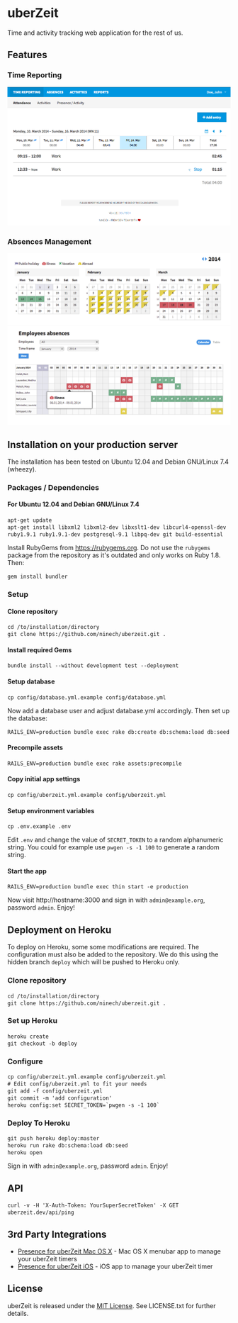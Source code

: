 # uberZeit

Time and activity tracking web application for the rest of us.

## Features

### Time Reporting

![Time Reporting](doc/images/time_reporting.png)

### Absences Management

![Absences Personal](doc/images/absences_personal.png)
![Absences Employees](doc/images/absences_employees.png)


## Installation on your production server

The installation has been tested on Ubuntu 12.04 and Debian GNU/Linux 7.4 (wheezy).

### Packages / Dependencies

#### For Ubuntu 12.04 and Debian GNU/Linux 7.4

    apt-get update
    apt-get install libxml2 libxml2-dev libxslt1-dev libcurl4-openssl-dev ruby1.9.1 ruby1.9.1-dev postgresql-9.1 libpq-dev git build-essential


Install RubyGems from https://rubygems.org. Do not use the `rubygems` package from the repository as it's outdated and only works on Ruby 1.8. Then:

    gem install bundler


### Setup

#### Clone repository

    cd /to/installation/directory
    git clone https://github.com/ninech/uberzeit.git .

#### Install required Gems

    bundle install --without development test --deployment

#### Setup database

    cp config/database.yml.example config/database.yml

Now add a database user and adjust database.yml accordingly.
Then set up the database:

    RAILS_ENV=production bundle exec rake db:create db:schema:load db:seed


#### Precompile assets

    RAILS_ENV=production bundle exec rake assets:precompile


#### Copy initial app settings

    cp config/uberzeit.yml.example config/uberzeit.yml


#### Setup environment variables

    cp .env.example .env

Edit `.env` and change the value of `SECRET_TOKEN` to a random alphanumeric string.
You could for example use `pwgen -s -1 100` to generate a random string.

#### Start the app

    RAILS_ENV=production bundle exec thin start -e production

Now visit http://hostname:3000 and sign in with `admin@example.org`, password `admin`. Enjoy!


## Deployment on Heroku

To deploy on Heroku, some some modifications are required. The configuration
must also be added to the repository.
We do this using the hidden branch `deploy` which will be pushed to Heroku only.

### Clone repository

    cd /to/installation/directory
    git clone https://github.com/ninech/uberzeit.git .

### Set up Heroku

    heroku create
    git checkout -b deploy

### Configure

    cp config/uberzeit.yml.example config/uberzeit.yml
    # Edit config/uberzeit.yml to fit your needs
    git add -f config/uberzeit.yml
    git commit -m 'add configuration'
    heroku config:set SECRET_TOKEN=`pwgen -s -1 100`

### Deploy To Heroku

    git push heroku deploy:master
    heroku run rake db:schema:load db:seed
    heroku open

Sign in with `admin@example.org`, password `admin`. Enjoy!

## API

    curl -v -H 'X-Auth-Token: YourSuperSecretToken' -X GET uberzeit.dev/api/ping

## 3rd Party Integrations

* [Presence for uberZeit Mac OS X](http://crafted.ch/presence) - Mac OS X menubar app to manage your uberZeit timers
* [Presence for uberZeit iOS](https://itunes.apple.com/ch/app/presence-for-uberzeit/id890649751) - iOS app to manage your uberZeit timer

## License

uberZeit is released under the [MIT License](http://www.opensource.org/licenses/MIT). See LICENSE.txt for further details.
